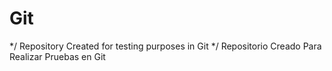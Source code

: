 # Git
*/ Repository Created for testing purposes in Git
*/ Repositorio Creado Para Realizar Pruebas en Git
